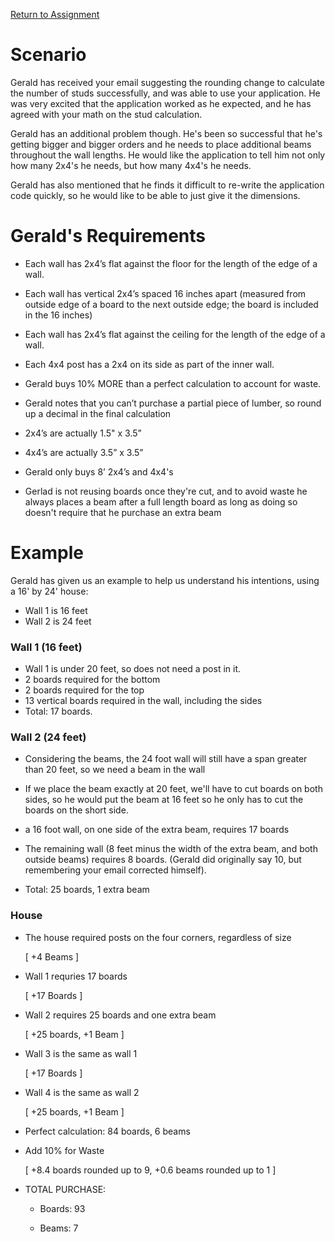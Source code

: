 [Return to Assignment](./assignment.md)

# Scenario

Gerald has received your email suggesting the rounding change to calculate the number of studs successfully, and was able to use your application. He was very excited that the application worked as he expected, and he has agreed with your math on the stud calculation.

Gerald has an additional problem though. He's been so successful that he's getting bigger and bigger orders and he needs to place additional
beams throughout the wall lengths. He would like the application to tell him not only how many 2x4's he needs, but how many 4x4's he needs.

Gerald has also mentioned that he finds it difficult to re-write the application code quickly, so he would like to be able to just give it the dimensions.

# Gerald's Requirements

  * Each wall has 2x4’s flat against the floor for the length of the edge of a wall. 

  * Each wall has vertical 2x4’s spaced 16 inches apart (measured from outside edge of a board to the next outside edge; the board is included in the 16 inches) 

  * Each wall has 2x4’s flat against the ceiling for the length of the edge of a wall.

  * Each 4x4 post has a 2x4 on its side as part of the inner wall. 

  * Gerald buys 10% MORE than a perfect calculation to account for waste. 

  * Gerald notes that you can’t purchase a partial piece of lumber, so round up a decimal in the final calculation 

  * 2x4’s are actually 1.5" x 3.5” 

  * 4x4’s are actually 3.5” x 3.5” 

  * Gerald only buys 8’ 2x4’s and 4x4's

  * Gerlad is not reusing boards once they're cut, and to avoid waste he always places a beam after a full length board as long as doing so doesn't require that he purchase an extra beam

# Example

Gerald has given us an example to help us understand his intentions, using a 16' by 24' house:

  * Wall 1 is 16 feet
  * Wall 2 is 24 feet
  
### Wall 1 (16 feet)

  * Wall 1 is under 20 feet, so does not need a post in it.
  * 2 boards required for the bottom
  * 2 boards required for the top
  * 13 vertical boards required in the wall, including the sides
  * Total: 17 boards.

### Wall 2 (24 feet)

  * Considering the beams, the 24 foot wall will still have a span greater than 20 feet, so we need a beam in the wall

  * If we place the beam exactly at 20 feet, we'll have to cut boards on both sides, so he would put the beam at 16 feet so he only has to cut the boards on the short side.

  * a 16 foot wall, on one side of the extra beam, requires 17 boards

  * The remaining wall (8 feet minus the width of the extra beam, and both outside beams) requires 8 boards. (Gerald did originally say 10, but remembering your email corrected himself).

  * Total: 25 boards, 1 extra beam

### House

  * The house required posts on the four corners, regardless of size 
    
    [ +4 Beams ]

  * Wall 1 requries 17 boards 
  
    [ +17 Boards ]

  * Wall 2 requires 25 boards and one extra beam 
    
    [ +25 boards, +1 Beam ]

  * Wall 3 is the same as wall 1

    [ +17 Boards ]

  * Wall 4 is the same as wall 2

    [ +25 boards, +1 Beam ]

  * Perfect calculation: 84 boards, 6 beams
  
  * Add 10% for Waste

    [ +8.4 boards rounded up to 9, +0.6 beams rounded up to 1 ]

  * TOTAL PURCHASE:
    
    * Boards: 93

    * Beams: 7   

